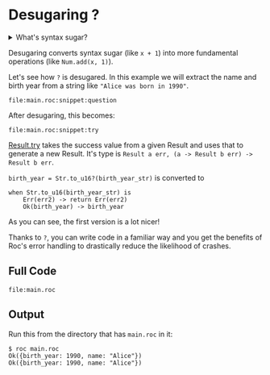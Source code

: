 # Desugaring ?

<details>
  <summary>What's syntax sugar?</summary>
  
  Syntax within a programming language that is designed to make things easier 
  to read or express. It allows developers to write code in a more concise, readable, or
  convenient way without adding new functionality to the language itself.
</details>

Desugaring converts syntax sugar (like `x + 1`) into more fundamental operations (like `Num.add(x, 1)`).

Let's see how `?` is desugared. In this example we will extract the name and birth year from a
string like `"Alice was born in 1990"`.
```roc
file:main.roc:snippet:question
```

After desugaring, this becomes:
```roc
file:main.roc:snippet:try
```

[Result.try](https://www.roc-lang.org/builtins/Result#try) takes the success
value from a given Result and uses that to generate a new Result.
It's type is `Result a err, (a -> Result b err) -> Result b err`.

`birth_year = Str.to_u16?(birth_year_str)` is converted to

```roc
when Str.to_u16(birth_year_str) is
    Err(err2) -> return Err(err2)
    Ok(birth_year) -> birth_year
```
As you can see, the first version is a lot nicer!

Thanks to `?`, you can write code in a familiar way and you get the benefits of Roc's
error handling to drastically reduce the likelihood of crashes.

## Full Code
```roc
file:main.roc
```

## Output

Run this from the directory that has `main.roc` in it:

```
$ roc main.roc
Ok({birth_year: 1990, name: "Alice"})
Ok({birth_year: 1990, name: "Alice"})
```
